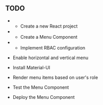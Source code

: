 ## TODO
* - Create a new React project
* - Create a Menu Component
* - Implement RBAC configuration

- Enable horizontal and vertical menu


- Install Material-UI

- Render menu items based on user's role
- Test the Menu Component
- Deploy the Menu Component


